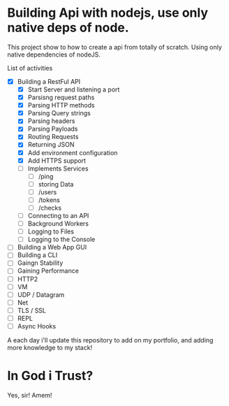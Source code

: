 # Building Api with nodejs, use only native deps of node.

This project show to how to create a api from totally of scratch. Using only native dependencies of nodeJS.

List of activities
- [x] Building a RestFul API
  - [x] Start Server and listening a port
  - [x] Parsisng request paths
  - [x] Parsing HTTP methods
  - [x] Parsing Query strings
  - [x] Parsing headers
  - [x] Parsing Payloads
  - [x] Routing Requests
  - [x] Returning JSON
  - [x] Add environment configuration
  - [x] Add HTTPS support
  - [ ] Implements Services
    - [ ] /ping
    - [ ] storing Data
    - [ ] /users
    - [ ] /tokens  
    - [ ] /checks
  - [ ] Connecting to an API
  - [ ] Background Workers
  - [ ] Logging to Files
  - [ ] Logging to the Console
- [ ] Building a Web App GUI
- [ ] Building a CLI
- [ ] Gaingn Stability
- [ ] Gaining Performance
- [ ] HTTP2
- [ ] VM
- [ ] UDP / Datagram
- [ ] Net
- [ ] TLS / SSL
- [ ] REPL
- [ ] Async Hooks

A each day i'll update this repository to add on my portfolio, and adding more knowledge to my stack!

# In God i Trust?
Yes, sir! Amem!

